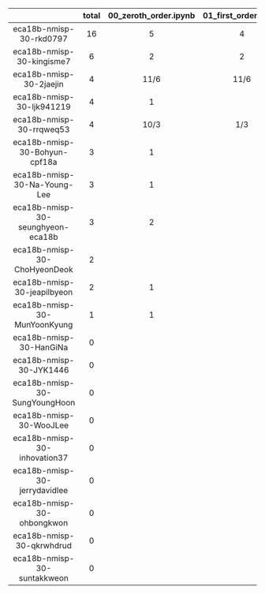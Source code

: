|    |   total  |  00_zeroth_order.ipynb  |  01_first_order.ipynb  |  02_second_order.ipynb  |  10_T_section_centroid.ipynb  |  20_circular_section_MOI.ipynb  |
|:--:|:----:|:----:|:----:|:----:|:----:|:----:|
| eca18b-nmisp-30-rkd0797 | 16 | 5 | 4 | 5 | 1 | 1  |
| eca18b-nmisp-30-kingisme7 | 6 | 2 | 2 | 2 |  |   |
| eca18b-nmisp-30-2jaejin | 4 | 11/6 | 11/6 | 1/3 |  |   |
| eca18b-nmisp-30-ljk941219 | 4 | 1 |  | 7/3 | 1/3 | 1/3  |
| eca18b-nmisp-30-rrqweq53 | 4 | 10/3 | 1/3 | 1/3 |  |   |
| eca18b-nmisp-30-Bohyun-cpf18a | 3 | 1 |  | 2 |  |   |
| eca18b-nmisp-30-Na-Young-Lee | 3 | 1 |  | 2 |  |   |
| eca18b-nmisp-30-seunghyeon-eca18b | 3 | 2 |  | 1 |  |   |
| eca18b-nmisp-30-ChoHyeonDeok | 2 |  |  | 1 | 1 |   |
| eca18b-nmisp-30-jeapilbyeon | 2 | 1 |  | 1 |  |   |
| eca18b-nmisp-30-MunYoonKyung | 1 | 1 |  |  |  |   |
| eca18b-nmisp-30-HanGiNa | 0 |  |  |  |  |   |
| eca18b-nmisp-30-JYK1446 | 0 |  |  |  |  |   |
| eca18b-nmisp-30-SungYoungHoon | 0 |  |  |  |  |   |
| eca18b-nmisp-30-WooJLee | 0 |  |  |  |  |   |
| eca18b-nmisp-30-inhovation37 | 0 |  |  |  |  |   |
| eca18b-nmisp-30-jerrydavidlee | 0 |  |  |  |  |   |
| eca18b-nmisp-30-ohbongkwon | 0 |  |  |  |  |   |
| eca18b-nmisp-30-qkrwhdrud | 0 |  |  |  |  |   |
| eca18b-nmisp-30-suntakkweon | 0 |  |  |  |  |   |
